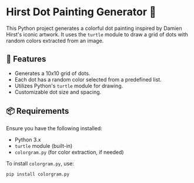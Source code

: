 # Hirst Dot Painting Generator 🎨

This Python project generates a colorful dot painting inspired by Damien Hirst's iconic artwork. It uses the `turtle` module to draw a grid of dots with random colors extracted from an image.

## 🚀 Features

- Generates a 10x10 grid of dots.
- Each dot has a random color selected from a predefined list.
- Utilizes Python's `turtle` module for drawing.
- Customizable dot size and spacing.

## 📦 Requirements

Ensure you have the following installed:

- Python 3.x
- `turtle` module (built-in)
- `colorgram.py` (for color extraction, if needed)

To install `colorgram.py`, use:

```bash
pip install colorgram.py

